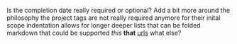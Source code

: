 Is the completion date really required or optional?
Add a bit more around the philosophy
  the project tags are not really required anymore for their inital scope
  indentation allows for longer deeper lists that can be folded
  markdown that could be supported *this* **that** [urls](example.com) what else?

